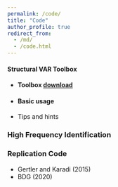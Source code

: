 ```yaml
---
permalink: /code/
title: "Code"
author_profile: true
redirect_from: 
  - /md/
  - /code.html
---
```


#### Structural VAR Toolbox
* #### Toolbox [download](https://github.com/liyu0510/Tool_VARToolBoxPublic)
* #### Basic usage
* Tips and hints

### High Frequency Identification

### Replication Code 
* Gertler and Karadi (2015)
* BDG (2020)


